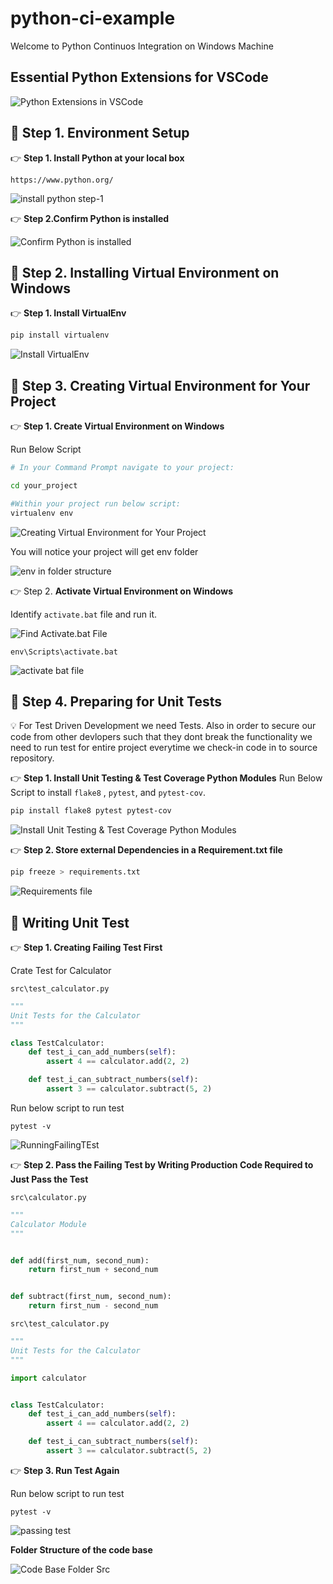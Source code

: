# python-ci-example

Welcome to Python Continuos Integration on Windows Machine

## Essential Python Extensions for VSCode

![Python Extensions in VSCode]()

## 📗 Step 1. Environment Setup

👉 **Step 1. Install Python at your local box**

`https://www.python.org/`

![install python step-1](https://github.com/rupeshtiwari/python-ci-example/blob/master/docs/install-python-step-1.PNG)

👉 **Step 2.Confirm Python is installed**

![Confirm Python is installed](https://github.com/rupeshtiwari/python-ci-example/blob/master/docs/confirm-python-installed.PNG)

## 📗 Step 2. Installing Virtual Environment on Windows

👉 **Step 1. Install VirtualEnv**

```sh
pip install virtualenv
```

![Install VirtualEnv](https://github.com/rupeshtiwari/python-ci-example/blob/master/docs/install-virtualenv.PNG)

## 📗 Step 3. Creating Virtual Environment for Your Project

👉 **Step 1. Create Virtual Environment on Windows**

Run Below Script

```sh
# In your Command Prompt navigate to your project:

cd your_project

#Within your project run below script:
virtualenv env
```

![Creating Virtual Environment for Your Project](https://github.com/rupeshtiwari/python-ci-example/blob/master/docs/creating-project-venv.PNG)

You will notice your project will get env folder

![env in folder structure](https://github.com/rupeshtiwari/python-ci-example/blob/master/docs/env-folder-after-creating-virtual-env.PNG)

👉 Step 2. **Activate Virtual Environment on Windows**

Identify `activate.bat` file and run it.

![Find Activate.bat File](https://github.com/rupeshtiwari/python-ci-example/blob/master/docs/activate-bat-file-in-project.PNG)

`env\Scripts\activate.bat`

![activate bat file](https://github.com/rupeshtiwari/python-ci-example/blob/master/docs/activating-env-locally.PNG)

## 📗 Step 4. Preparing for Unit Tests

💡 For Test Driven Development we need Tests.
Also in order to secure our code from other devlopers such that they dont break the functionality we need to run test for entire project everytime we check-in code in to source repository.

👉 **Step 1. Install Unit Testing & Test Coverage Python Modules**
Run Below Script to install `flake8` , `pytest`, and `pytest-cov`.

```sh
pip install flake8 pytest pytest-cov
```

![Install Unit Testing & Test Coverage Python Modules]()

👉 **Step 2. Store external Dependencies in a Requirement.txt file**

```sh
pip freeze > requirements.txt
```

![Requirements file]()

## 📗 Writing Unit Test

👉 **Step 1. Creating Failing Test First**

Crate Test for Calculator

`src\test_calculator.py`

```py
"""
Unit Tests for the Calculator
"""

class TestCalculator:
    def test_i_can_add_numbers(self):
        assert 4 == calculator.add(2, 2)

    def test_i_can_subtract_numbers(self):
        assert 3 == calculator.subtract(5, 2)

```

Run below script to run test

`pytest -v`

![RunningFailingTEst]()

👉 **Step 2. Pass the Failing Test by Writing Production Code Required to Just Pass the Test**

`src\calculator.py`

```py
"""
Calculator Module
"""


def add(first_num, second_num):
    return first_num + second_num


def subtract(first_num, second_num):
    return first_num - second_num

```

`src\test_calculator.py`

```py
"""
Unit Tests for the Calculator
"""

import calculator


class TestCalculator:
    def test_i_can_add_numbers(self):
        assert 4 == calculator.add(2, 2)

    def test_i_can_subtract_numbers(self):
        assert 3 == calculator.subtract(5, 2)

```

👉 **Step 3. Run Test Again**

Run below script to run test

`pytest -v`

![passing test]()

**Folder Structure of the code base**

![Code Base Folder Src]()
